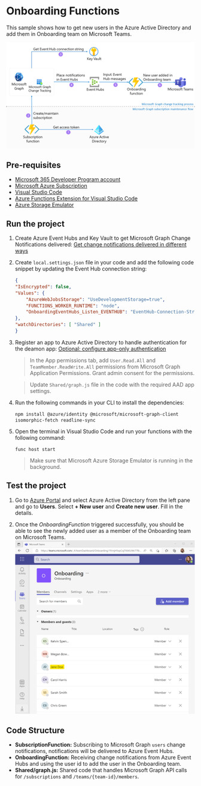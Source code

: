 # Onboarding Functions

This sample shows how to get new users in the Azure Active Directory and add them in Onboarding team on Microsoft Teams.

![Solution architecture](/images/architecture-functions.png)

## Pre-requisites
- [Microsoft 365 Developer Program account](https://aka.ms/m365developers)
- [Microsoft Azure Subscription](https://azure.microsoft.com/en-us/free/)
- [Visual Studio Code](https://code.visualstudio.com/)
- [Azure Functions Extension for Visual Studio Code](https://marketplace.visualstudio.com/items?itemName=ms-azuretools.vscode-azurefunctions)
- [Azure Storage Emulator](https://go.microsoft.com/fwlink/?linkid=717179&clcid=0x409)

## Run the project
1. Create Azure Event Hubs and Key Vault to get Microsoft Graph Change Notifications delivered: [Get change notifications delivered in different ways](https://docs.microsoft.com/en-us/graph/change-notifications-delivery)

1. Create `local.settings.json` file in your code and add the following code snippet by updating the Event Hub connection string:
    ```json
    {
    "IsEncrypted": false,
    "Values": {
        "AzureWebJobsStorage": "UseDevelopmentStorage=true",
        "FUNCTIONS_WORKER_RUNTIME": "node",
        "OnboardingEventHubs_Listen_EVENTHUB": "EventHub-Connection-String"
    },
    "watchDirectories": [ "Shared" ]
    }
    ```

1. Register an app to Azure Active Directory to handle authentication for the deamon app: [Optional: configure app-only authentication](https://docs.microsoft.com/en-us/graph/tutorials/javascript?tabs=aad&tutorial-step=7)
    > In the App permissions tab, add `User.Read.All` and `TeamMember.ReadWrite.All` permissions from Microsoft Graph Application Permissions. Grant admin consent for the permissions.

    > Update `Shared/graph.js` file in the code with the required AAD app settings.

1. Run the following commands in your CLI to install the dependencies:
    ```
    npm install @azure/identity @microsoft/microsoft-graph-client isomorphic-fetch readline-sync
    ```

1. Open the terminal in Visual Studio Code and run your functions with the following command:
    ```
    func host start
    ```
    >Make sure that Microsoft Azure Storage Emulator is running in the background.

## Test the project

1. Go to [Azure Portal](https://portal.azure.com) and select Azure Active Directory from the left pane and go to **Users**. Select **+ New user** and **Create new user**. Fill in the details.

1. Once the *OnboardingFunction* triggered successfully, you should be able to see the newly added user as a member of the Onboarding team on Microsoft Teams.
![new member in Onboarding team on Microsoft Teams](/images/new-member-onboarding.png)

## Code Structure

- **SubscriptionFunction:** Subscribing to  Microsoft Graph `users` change notifications, notifications will be delivered to Azure Event Hubs.
- **OnboardingFunction:** Receiving change notifications from Azure Event Hubs and using the user id to add the user in the Onboarding team.
- **Shared/graph.js:** Shared code that handles Microsoft Graph API calls for `/subscriptions` and `/teams/{team-id}/members`.

